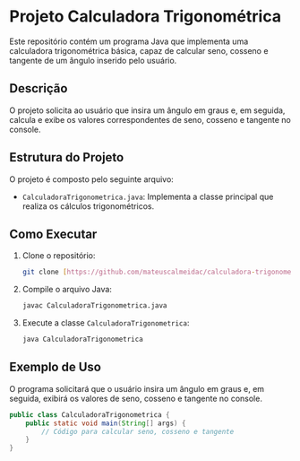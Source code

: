 # Projeto Calculadora Trigonométrica

Este repositório contém um programa Java que implementa uma calculadora trigonométrica básica, capaz de calcular seno, cosseno e tangente de um ângulo inserido pelo usuário.

## Descrição

O projeto solicita ao usuário que insira um ângulo em graus e, em seguida, calcula e exibe os valores correspondentes de seno, cosseno e tangente no console.

## Estrutura do Projeto

O projeto é composto pelo seguinte arquivo:

* `CalculadoraTrigonometrica.java`: Implementa a classe principal que realiza os cálculos trigonométricos.

## Como Executar

1.  Clone o repositório:

    ```bash
    git clone [https://github.com/mateuscalmeidac/calculadora-trigonometrica.git](https://github.com/mateuscalmeidac/calculadora-trigonometrica.git)
    ```

2.  Compile o arquivo Java:

    ```bash
    javac CalculadoraTrigonometrica.java
    ```

3.  Execute a classe `CalculadoraTrigonometrica`:

    ```bash
    java CalculadoraTrigonometrica
    ```

## Exemplo de Uso

O programa solicitará que o usuário insira um ângulo em graus e, em seguida, exibirá os valores de seno, cosseno e tangente no console.

```java
public class CalculadoraTrigonometrica {
    public static void main(String[] args) {
        // Código para calcular seno, cosseno e tangente
    }
}
